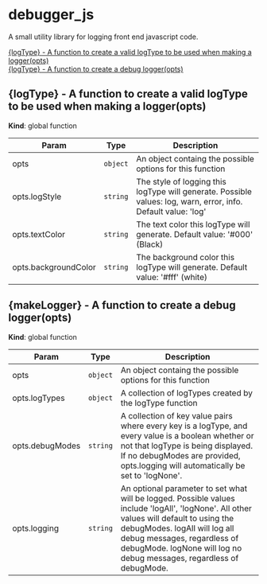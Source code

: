 # debugger_js

A small utility library for logging front end javascript code.

<dl>
<dt><a href="#{logType} - A function to create a valid logType to be used when making a logger">{logType} - A function to create a valid logType to be used when making a logger(opts)</a></
dt>
<dd></dd>
<dt><a href="#{makeLogger} - A function to create a debug logger">{logType} - A function to create a debug logger(opts)</a></dt>
<dd></dd>
</dl>

<a name="{logType} - A function to create a valid logType to be used when making a logger"></a>

## {logType} - A function to create a valid logType to be used when making a logger(opts)
**Kind**: global function

| Param | Type | Description |
| --- | --- | --- |
| opts | <code>object</code> | An object containg the possible options for this function |
| opts.logStyle | <code>string</code> | The style of logging this logType will generate. Possible values: log, warn, error, info. Default value: 'log' |
| opts.textColor | <code>string</code> | The text color this logType will generate. Default value: '#000' (Black) |
| opts.backgroundColor | <code>string</code> | The background color this logType will generate. Default value: '#fff' (white) |

<a name="{makeLogger} - A function to create a debug logger"></a>

## {makeLogger} - A function to create a debug logger(opts)
**Kind**: global function

| Param | Type | Description |
| --- | --- | --- |
| opts | <code>object</code> | An object containg the possible options for this function |
| opts.logTypes | <code>object</code> | A collection of logTypes created by the logType function |
| opts.debugModes | <code>string</code> | A collection of key value pairs where every key is a logType, and every value is a boolean whether or not that logType is being displayed. If no debugModes are provided, opts.logging will automatically be set to 'logNone'. |
| opts.logging | <code>string</code> | An optional parameter to set what will be logged. Possible values include 'logAll', 'logNone'. All other values will default to using the debugModes. logAll will log all debug messages, regardless of debugMode. logNone will log no debug messages, regardless of debugMode. |